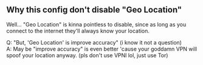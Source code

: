## Why this config don't disable "Geo Location"
Well... "Geo Location" is kinna pointless to disable, since as long as you connect to the internet they'll always know your location.

Q: "But, 'Geo Location' is improve accuracy" (i know it not a question)\
A: May be "improve accuracy" is even better 'cause your goddamn VPN will spoof your location anyway. (pls don't use VPNl lol, just use Tor)
